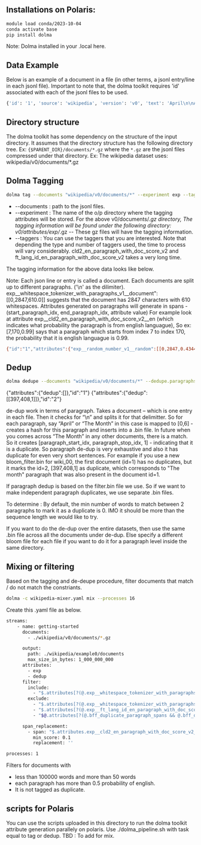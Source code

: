 ## Installations on Polaris: 
```bash
module load conda/2023-10-04
conda activate base
pip install dolma
```

Note: Dolma installed in your .local here. 

## Data Example
Below is an example of a document in a file (in other terms, a jsonl entry/line in each jsonl file). Important to note that, the dolma toolkit requires 'id' associated with each of the jsonl files to be used. 
```bash
{'id': '1', 'source': 'wikipedia', 'version': 'v0', 'text': 'April\n\nApril (Apr.) is the fourth month of the year in the Julian and Gregorian calendars, and comes between March and May. It is one of the four months to have 30 days.\nApril always begins on the same day of the week as July, and additionally, January in leap years. April always ends on the same day of the week as December.\nThe Month.\nApril comes between March and May, making it the fourth month of the year. It also comes first in the year out of the four months that have 30 days, as June, September and November are later in the year.\nApril begins on the same day of the week as July every year and on the same day of the week as January in leap years. April ends on the same day of the week as December every year, as each other\'s last days are exactly 35 weeks (245 days) apart.\nIn common years, April starts on the same day of the week as October of the previous year, and in leap years, May of the previous year. In common years, April finishes on the same day of the week as July of the previous year, and in leap years, February and October of the previous year. In common years immediately after other common years, April starts on the same day of the week as January of the previous year, and in leap years and years immediately after that, April finishes on the same day of the week as January of the previous year.\nIn years immediately before common years, April starts on the same day of the week as September and December of the following year, and in years immediately before leap years, June of the following year. In years immediately before common years, April finishes on the same day of the week as September of the following year, and in years immediately before leap years, March and June of the following year.\nApril is a spring month in the Northern Hemisphere and an autumn/fall month in the Southern Hemisphere. In each hemisphere, it is the seasonal equivalent of October in the other.\nIt is unclear as to where April got its name. A common theory is that it comes from the Latin word "aperire", meaning "to open", referring to flowers opening in spring. Another theory is that the name could come from Aphrodite, the Greek goddess of love. It was originally the second month in the old Roman Calendar, before the start of the new year was put to January 1.\nQuite a few festivals are held in this month. In many Southeast Asian cultures, new year is celebrated in this month (including Songkran). In Western Christianity, Easter can be celebrated on a Sunday between March 22 and April 25. In Orthodox Christianity, it can fall between April 4 and May 8. At the end of the month, Central and Northern European cultures celebrate Walpurgis Night on April 30, marking the transition from winter into summer.\nApril in poetry.\nPoets use "April" to mean the end of winter. For example: "April showers bring May flowers."', 'created': '2023-10-01T00:00:00.000Z', 'added': '2024-01-24T20:02:59.580Z', 'metadata': {'revid': '9086769', 'url': 'https://simple.wikipedia.org/wiki?curid=1', 'length': 600}}​
```

## Directory structure 

The dolma toolkit has some dependency on the structure of the input directory. It assumes that the directory structure has the following directory tree. Ex: `{$PARENT_DIR}/documents/*.gz` where the `*.gz` are the jsonl files compressed under that directory. 
Ex: The wikipedia dataset uses: wikipedia/v0/documents/*.gz 

## Dolma Tagging 
```bash
dolma tag --documents "wikipedia/v0/documents/*" --experiment exp --taggers random_number_v1 cld2_en_paragraph_with_doc_score_v2  ft_lang_id_en_paragraph_with_doc_score_v2 char_length_with_paragraphs_v1 whitespace_tokenizer_with_paragraphs_v1 --processes 16
```
* --documents : path to the jsonl files.
* --experiment : The name of the o/p directory where the tagging attributes will be stored. For the above v0/documents/*.gz directory, The tagging information will be found under the following directory: v0/attributes/exp/*.gz -- These gz files will have the tagging information.
* --taggers : You can use the taggers that you are interested. Note that depending the type and number of taggers used, the time to process will vary considerably.  cld2_en_paragraph_with_doc_score_v2 and ft_lang_id_en_paragraph_with_doc_score_v2 takes a very long time.

The tagging information for the above data looks like below. 

Note: Each json line or entry is called a document. Each documents are split up to different paragraphs. ('\n' as the dilimiter). 
exp__whitespace_tokenizer_with_paragraphs_v1__document":[[0,2847,610.0]] suggests that the document has 2847 characters with 610 whitespaces. 
Attributes generated on paragraphs will generate in spans - (start_paragraph_idx, end_paragraph_idx, attribute value) For example look at attribute exp__cld2_en_paragraph_with_doc_score_v2__en (which indicates what probability the paragraph is from english languague), So ex: [7,170,0.99] says that a paragraph which starts from index 7 to index 170, the probability that it is english languague is 0.99. 

```bash
{"id":"1","attributes":{"exp__random_number_v1__random":[[0,2847,0.43444]],"exp__cld2_en_paragraph_with_doc_score_v2__en":[[0,6,0.0],[7,170,0.99],[170,327,0.99],[327,338,0.0],[338,542,0.99],[542,788,0.99],[788,1332,0.99],[1332,1739,0.99],[1739,1918,0.99],[1918,2290,0.99],[2290,2738,0.99],[2738,2755,0.94],[2755,2847,0.98]],"exp__cld2_en_paragraph_with_doc_score_v2__not_en":[[0,6,1.0],[7,170,0.01],[170,327,0.01],[327,338,1.0],[338,542,0.01],[542,788,0.01],[788,1332,0.01],[1332,1739,0.01],[1739,1918,0.01],[1918,2290,0.01],[2290,2738,0.01],[2738,2755,0.06],[2755,2847,0.02]],"exp__cld2_en_paragraph_with_doc_score_v2__doc_en":[[0,2847,0.98312]],"exp__cld2_en_paragraph_with_doc_score_v2__doc_not_en":[[0,2847,0.01688]],"exp__ft_lang_id_en_paragraph_with_doc_score_v2__en":[[0,6,0.6573],[7,170,0.97417],[170,327,0.98952],[327,338,0.95427],[338,542,0.99331],[542,788,0.98935],[788,1332,0.99042],[1332,1739,0.98888],[1739,1918,0.95124],[1918,2290,0.98682],[2290,2738,0.95478],[2738,2755,0.99506],[2755,2847,0.81944]],"exp__ft_lang_id_en_paragraph_with_doc_score_v2__not_en":[[0,6,0.3427],[7,170,0.02583],[170,327,0.01048],[327,338,0.04573],[338,542,0.00669],[542,788,0.01065],[788,1332,0.00958],[1332,1739,0.01112],[1739,1918,0.04876],[1918,2290,0.01318],[2290,2738,0.04522],[2738,2755,0.00494],[2755,2847,0.18056]],"exp__ft_lang_id_en_paragraph_with_doc_score_v2__doc_en":[[0,2847,0.9741]],"exp__ft_lang_id_en_paragraph_with_doc_score_v2__doc_not_en":[[0,2847,0.0259]],"exp__char_length_with_paragraphs_v1__paragraph":[[0,6,6.0],[7,170,163.0],[170,327,157.0],[327,338,11.0],[338,542,204.0],[542,788,246.0],[788,1332,544.0],[1332,1739,407.0],[1739,1918,179.0],[1918,2290,372.0],[2290,2738,448.0],[2738,2755,17.0],[2755,2847,92.0]],"exp__char_length_with_paragraphs_v1__document":[[0,2847,2847.0]],"exp__whitespace_tokenizer_with_paragraphs_v1__paragraph":[[0,6,2.0],[7,170,38.0],[170,327,35.0],[327,338,4.0],[338,542,46.0],[542,788,59.0],[788,1332,116.0],[1332,1739,79.0],[1739,1918,36.0],[1918,2290,80.0],[2290,2738,87.0],[2738,2755,5.0],[2755,2847,23.0]],"exp__whitespace_tokenizer_with_paragraphs_v1__document":[[0,2847,610.0]]},"source":"wikipedia"}
```

## Dedup 
```bash
dolma dedupe --documents "wikipedia/v0/documents/*" --dedupe.paragraphs.attribute_name 'bff_duplicate_paragraph_spans' --dedupe.skip_empty --bloom_filter.file /tmp/deduper_bloom_filter.bin --no-bloom_filter.read_only --bloom_filter.estimated_doc_count '6_000_000' --bloom_filter.desired_false_positive_rate '0.0001' --processes 16​
```
{"attributes":{"dedup":[]},"id":"1"}
{"attributes":{"dedup":[[397,408,1]]},"id":"2"}

de-dup work in terms of paragraph. Takes a document – which is one entry in each file. Then it checks for “\n” and splits it for that delimitter. So for each paragraph, say “April” or “The Month” in this case is mapped to [0,6] - creates a hash for this paragraph and inserts into a .bin file. In future when you comes across “The Month” in any other documents, there is a match. So it creates [paragraph_start_idx, paragraph_stop_idx, 1] - indicating that it is a duplicate. So paragraph de-dup is very exhaustive and also it has duplicate for even very short sentences.​ For example if you use a new bloom_filter.bin for wiki_00, the first document (id=1) has no duplicates, but it marks the id=2, [397,408,1] as duplicate, which corresponds to "The month" paragraph that was also present in the document id=1. 

If paragraph dedup is based on the filter.bin file we use. So if we want to make independent paragraph duplicates, we use separate .bin files. ​

To determine : By default, the min number of words to match between 2 paragraphs to mark it as a duplicate is 0. IMO it should be more than the sequence length we would like to try. ​

If you want to do the de-dup over the entire datasets, then use the same .bin file across all the documents under de-dup. Else specify a different bloom file for each file if you want to do it for a paragraph level inside the same directory. 

## Mixing or filtering 

Based on the tagging and de-deupe procedure, filter documents that match / do not match the constriants. ​
```bash
dolma -c wikipedia-mixer.yaml mix --processes 16​
```
Create this .yaml file as below. 

```bash
streams:
    - name: getting-started
      documents:
        - ./wikipedia/v0/documents/*.gz

      output:
        path: ./wikipedia/example0/documents
        max_size_in_bytes: 1_000_000_000
      attributes:
        - exp
        - dedup
      filter:
        include:
          - "$.attributes[?(@.exp__whitespace_tokenizer_with_paragraphs_v1__document[0][2] < 100000)]"
        exclude:
          - "$.attributes[?(@.exp__whitespace_tokenizer_with_paragraphs_v1__document[0][2] < 50)]"
          - "$.attributes[?(@.exp__ft_lang_id_en_paragraph_with_doc_score_v2__doc_en[0][2] <= 0.5)]"
          - "$@.attributes[?(@.bff_duplicate_paragraph_spans && @.bff_duplicate_paragraph_spans[0] && @.bff_duplicate_paragraph_spans[0][2] >= 1.0)]"

      span_replacement:
        - span: "$.attributes.exp__cld2_en_paragraph_with_doc_score_v2__not_en"
          min_score: 0.1
          replacement: ''

processes: 1
```
Filters for documents with 
  * less than 100000 words and more than 50 words
  * each paragraph has more than 0.5 probability of english. 
  * It is not tagged as duplicate.

## scripts for Polaris 
You can use the scripts uploaded in this directory to run the dolma toolkit attribute generation parallely on polaris. Use ./dolma_pipeline.sh <task> with task equal to tag or dedup. 
TBD : To add for mix. 
